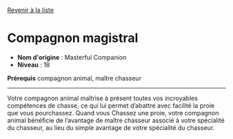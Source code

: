 [Revenir à la liste](..)

# Compagnon magistral

 * **Nom d'origine** : Masterful Companion
 * **Niveau** : 18


<p><strong>Prérequis</strong> compagnon animal, maître chasseur</p>
<hr>
<p>Votre compagnon animal maîtrise à présent toutes vos incroyables compétences de chasse, ce qui lui permet d’abattre avec facilité la proie que vous pourchassez. Quand vous Chassez une proie, votre compagnon animal bénéficie de l’avantage de maître chasseur associé à votre spécialité du chasseur, au lieu du simple avantage de votre spécialité du chasseur.</p>